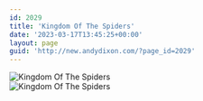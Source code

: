 ```yaml
---
id: 2029
title: 'Kingdom Of The Spiders'
date: '2023-03-17T13:45:25+00:00'
layout: page
guid: 'http://new.andydixon.com/?page_id=2029'
---
```


![Kingdom Of The Spiders](https://i0.wp.com/assets.g8x2.ldn.idrivee2-23.com/posters/Kingdom%20Of%20The%20Spiders%2001.jpg?w=1200&ssl=1 "Kingdom Of The Spiders")  
![Kingdom Of The Spiders](https://i0.wp.com/assets.g8x2.ldn.idrivee2-23.com/posters/Kingdom%20Of%20The%20Spiders%2002.jpg?w=1200&ssl=1 "Kingdom Of The Spiders")